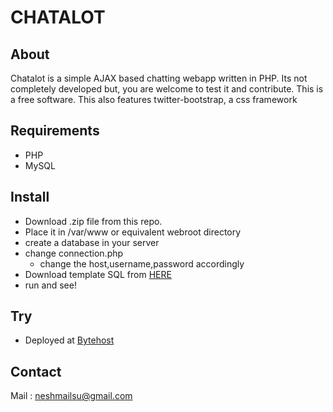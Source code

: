 CHATALOT
========

About
-----
Chatalot is a simple AJAX based chatting webapp written in PHP. Its not completely developed but, you are welcome to test it and contribute. This is a free software. This also features twitter-bootstrap, a css framework

Requirements
------------
- PHP
- MySQL

Install
-------

- Download .zip file from this repo.
- Place it in /var/www or equivalent webroot directory
- create a database in your server
- change connection.php 
  - change the host,username,password accordingly
- Download template SQL from [HERE](http://tinyurl.com/7rn4h7t)
- run and see!

Try
---
- Deployed at [Bytehost](http://chatalot.byethost15.com/chatalot/)

Contact
-------
Mail : neshmailsu@gmail.com

